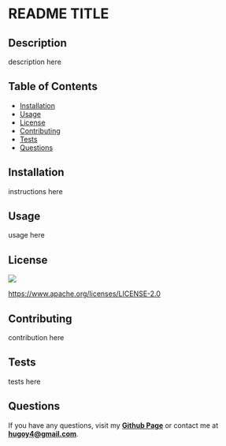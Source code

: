 # README TITLE
  
  ## Description
  description here

  ## Table of Contents
  * [Installation](#Installation)
  * [Usage](#Usage)
  * [License](#License)
  * [Contributing](#Contributing)
  * [Tests](#Tests)
  * [Questions](#Questions)

  ## Installation
  instructions here

  ## Usage
  usage here

  ## License

  <img src = "https://img.shields.io/badge/license-Apache-blue">

  https://www.apache.org/licenses/LICENSE-2.0
  

  ## Contributing
  contribution here

  ## Tests
  tests here

  ## Questions
  If you have any questions, visit my **[Github Page](https://www.github.com/hyanez)** or contact me at **hugoy4@gmail.com**.
  
  